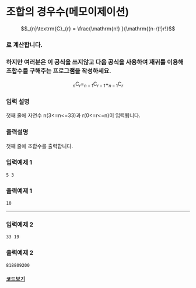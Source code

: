 # 조합의 경우수(메모이제이션)

$$_{n}\textrm{C}_{r} = \frac{\mathrm{n!} }{\mathrm{(n-r)!}r!}$$

### 로 계산합니다.

### 하지만 여러분은 이 공식을 쓰지않고 다음 공식을 사용하여 재귀를 이용해 조합수를 구해주는 프로그램을 작성하세요.

$$_{n}\textrm{C}_{r} = _{n-1}\textrm{C}_{r-1}+_{n-1}\textrm{C}_{r}$$

### 입력 설명

첫째 줄에 자연수 n(3<=n<=33)과 r(0<=r<=n)이 입력됩니다.

### 출력설명

첫째 줄에 조합수를 출력합니다.

### 입력예제 1

```
5 3
```

### 출력예제 1

```
10
```

---

### 입력예제 2

```
33 19
```

### 출력예제 2

```
818809200
```

#### [코드보기](./solution.js)
